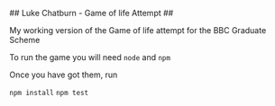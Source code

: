 ## Luke Chatburn - Game of life Attempt ##

My working version of the Game of life attempt for the BBC Graduate Scheme

To run the game you will need `node` and `npm`

Once you have got them, run

```npm install```
```npm test```
